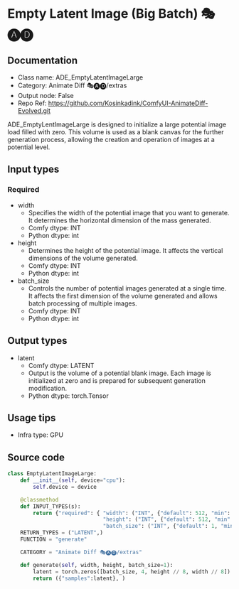 # Empty Latent Image (Big Batch) 🎭🅐🅓
## Documentation
- Class name: ADE_EmptyLatentImageLarge
- Category: Animate Diff 🎭🅐🅓/extras
- Output node: False
- Repo Ref: https://github.com/Kosinkadink/ComfyUI-AnimateDiff-Evolved.git

ADE_EmptyLentImageLarge is designed to initialize a large potential image load filled with zero. This volume is used as a blank canvas for the further generation process, allowing the creation and operation of images at a potential level.

## Input types
### Required
- width
    - Specifies the width of the potential image that you want to generate. It determines the horizontal dimension of the mass generated.
    - Comfy dtype: INT
    - Python dtype: int
- height
    - Determines the height of the potential image. It affects the vertical dimensions of the volume generated.
    - Comfy dtype: INT
    - Python dtype: int
- batch_size
    - Controls the number of potential images generated at a single time. It affects the first dimension of the volume generated and allows batch processing of multiple images.
    - Comfy dtype: INT
    - Python dtype: int

## Output types
- latent
    - Comfy dtype: LATENT
    - Output is the volume of a potential blank image. Each image is initialized at zero and is prepared for subsequent generation modification.
    - Python dtype: torch.Tensor

## Usage tips
- Infra type: GPU
<!-- - Common nodes:
    - [BatchPromptScheduleLatentInput](../../ComfyUI_FizzNodes/Nodes/BatchPromptScheduleLatentInput.md)
    - [KSampler](../../Comfy/Nodes/KSampler.md) -->

## Source code
```python
class EmptyLatentImageLarge:
    def __init__(self, device="cpu"):
        self.device = device

    @classmethod
    def INPUT_TYPES(s):
        return {"required": { "width": ("INT", {"default": 512, "min": 64, "max": comfy_nodes.MAX_RESOLUTION, "step": 8}),
                              "height": ("INT", {"default": 512, "min": 64, "max": comfy_nodes.MAX_RESOLUTION, "step": 8}),
                              "batch_size": ("INT", {"default": 1, "min": 1, "max": 262144})}}
    RETURN_TYPES = ("LATENT",)
    FUNCTION = "generate"

    CATEGORY = "Animate Diff 🎭🅐🅓/extras"

    def generate(self, width, height, batch_size=1):
        latent = torch.zeros([batch_size, 4, height // 8, width // 8])
        return ({"samples":latent}, )